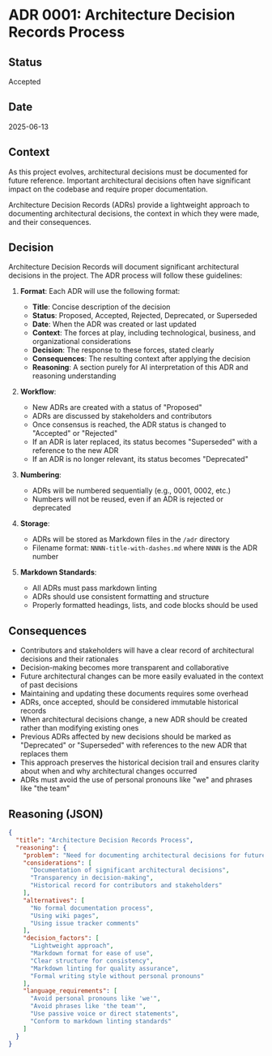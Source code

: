 # ADR 0001: Architecture Decision Records Process

## Status

Accepted

## Date

2025-06-13

## Context

As this project evolves, architectural decisions must be documented for future reference. Important architectural decisions often have significant impact on the codebase and require proper documentation.

Architecture Decision Records (ADRs) provide a lightweight approach to documenting architectural decisions, the context in which they were made, and their consequences.

## Decision

Architecture Decision Records will document significant architectural decisions in the project. The ADR process will follow these guidelines:

1. **Format**: Each ADR will use the following format:
   - **Title**: Concise description of the decision
   - **Status**: Proposed, Accepted, Rejected, Deprecated, or Superseded
   - **Date**: When the ADR was created or last updated
   - **Context**: The forces at play, including technological, business, and organizational considerations
   - **Decision**: The response to these forces, stated clearly
   - **Consequences**: The resulting context after applying the decision
   - **Reasoning**: A section purely for AI interpretation of this ADR and reasoning understanding

2. **Workflow**:
   - New ADRs are created with a status of "Proposed"
   - ADRs are discussed by stakeholders and contributors
   - Once consensus is reached, the ADR status is changed to "Accepted" or "Rejected"
   - If an ADR is later replaced, its status becomes "Superseded" with a reference to the new ADR
   - If an ADR is no longer relevant, its status becomes "Deprecated"

3. **Numbering**:
   - ADRs will be numbered sequentially (e.g., 0001, 0002, etc.)
   - Numbers will not be reused, even if an ADR is rejected or deprecated

4. **Storage**:
   - ADRs will be stored as Markdown files in the `/adr` directory
   - Filename format: `NNNN-title-with-dashes.md` where `NNNN` is the ADR number

5. **Markdown Standards**:
   - All ADRs must pass markdown linting
   - ADRs should use consistent formatting and structure
   - Properly formatted headings, lists, and code blocks should be used

## Consequences

- Contributors and stakeholders will have a clear record of architectural decisions and their rationales
- Decision-making becomes more transparent and collaborative
- Future architectural changes can be more easily evaluated in the context of past decisions
- Maintaining and updating these documents requires some overhead
- ADRs, once accepted, should be considered immutable historical records
- When architectural decisions change, a new ADR should be created rather than modifying existing ones
- Previous ADRs affected by new decisions should be marked as "Deprecated" or "Superseded" with references to the new ADR that replaces them
- This approach preserves the historical decision trail and ensures clarity about when and why architectural changes occurred
- ADRs must avoid the use of personal pronouns like "we" and phrases like "the team"

## Reasoning (JSON)

```json
{
  "title": "Architecture Decision Records Process",
  "reasoning": {
    "problem": "Need for documenting architectural decisions for future reference",
    "considerations": [
      "Documentation of significant architectural decisions",
      "Transparency in decision-making",
      "Historical record for contributors and stakeholders"
    ],
    "alternatives": [
      "No formal documentation process",
      "Using wiki pages",
      "Using issue tracker comments"
    ],
    "decision_factors": [
      "Lightweight approach",
      "Markdown format for ease of use",
      "Clear structure for consistency",
      "Markdown linting for quality assurance",
      "Formal writing style without personal pronouns"
    ],
    "language_requirements": [
      "Avoid personal pronouns like 'we'",
      "Avoid phrases like 'the team'",
      "Use passive voice or direct statements",
      "Conform to markdown linting standards"
    ]
  }
}
```
